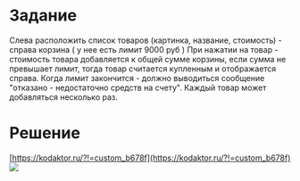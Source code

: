 # Задание

Слева расположить список товаров (картинка, название, стоимость) - справа корзина
( у нее есть лимит 9000 руб ) При нажатии на товар - стоимость товара добавляется 
к общей сумме корзины, если сумма не превышает лимит, тогда товар считается купленным и отображается справа. 
Когда лимит закончится - должно выводиться сообщение "отказано - недостаточно средств на счету". 
Каждый товар может добавляться несколько раз. 

# Решение

[https://kodaktor.ru/?!=custom_b678f](https://kodaktor.ru/?!=custom_b678f)
![](http://prntscr.com/t6ar31)
